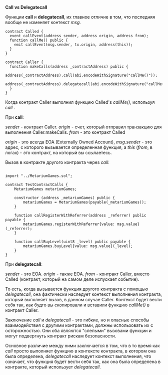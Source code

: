 **Call vs Delegatecall**

Функции **call** и **delegatecall**, их главное отличие в том, что последняя вообще не изменяет контекст *msg.*
```solidity
contract Called {
  event callEvent(address sender, address origin, address from);
  function callMe() public {
    emit callEvent(msg.sender, tx.origin, address(this));
  }
}

contract Caller {
  function makeCalls(address _contractAddress) public {   
    address(_contractAddress).call(abi.encodeWithSignature("callMe()"));
    address(_contractAddress).delegatecall(abi.encodeWithSignature("callMe()"));
  }
}
```
Когда контракт Caller выполнил функцию Called's *callMe()*, используя *call* .

При **call**:

*sender* - контракт Caller.
*origin* - счет, который отправил транзакцию для выполнения Caller.makeCalls.
*from* - это контракт Called

*origin* - это всегда EOA (Externally Owned Account), *msg.sender* - это адрес, с которого вызывается определенная функция, а *this* (*from*, в логах) - это контракт, на который вы ссылаетесь.

Вызов в контракте другого контракта через *call*:

```solidity

import "../MetariumGames.sol";

contract TestContractCalls {
    MetariumGames metariumGames;

    constructor (address _metariumGames) public {
        metariumGames = MetariumGames(payable(_metariumGames));
    }

    function callRegisterWithReferrer(address _referrer) public payable {
        metariumGames.registerWithReferrer{value: msg.value}(_referrer);
    }

    function callBuyLevel(uint8 _level) public payable {
        metariumGames.buyLevel{value: msg.value}(_level);
    }
}
```

При **delegatecall**:

*sender* - это EOA.
*origin* - также EOA.
*from* - контракт Caller, вместо Called (контракт, который на самом деле испускает событие).

То есть, когда вызывается функция другого контракта с помощью *delegatecall*, она фактически наследует контекст выполнения контракта, который выполняет вызов, в данном случае Caller.
Контекст будет вести себя так, как будто вы скопировали и вставили функцию *callMe()* в контракт Caller.

Заключение
*call* и *delegatecall* - это гибкие, но и опасные способы взаимодействия с другими контрактами, должны использовать их с осторожностью. Они оба являются "слепыми" вызовами функции и могут подвергнуть контракт рискам безопасности.

Основное различие между ними заключается в том, что в то время как *call* просто выполняет функцию в контексте контракта, в котором она была определена, *delegatecall* наследует контекст выполнения, что означает, что функция будет вести себя так, как она была определена в контракте, который использует *delegatecall*.
